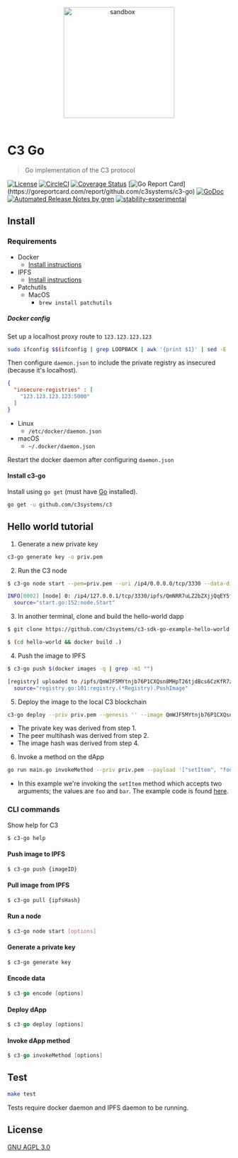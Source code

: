 <p align="center">
	<img src="https://user-images.githubusercontent.com/168240/42129996-3bd8e646-7c8a-11e8-940d-89cea5ef87b8.png" width="250" alt="sandbox" />
	<br>
	<br>
</p>

# C3 Go

> Go implementation of the C3 protocol

[![License](http://img.shields.io/badge/license-GNU%20AGPL%203.0-blue.svg)](https://raw.githubusercontent.com/c3systems/c3/master/LICENSE.md) [![CircleCI](https://circleci.com/gh/c3systems/c3-go.svg?style=svg)](https://circleci.com/gh/c3systems/c3-go) [![Coverage Status](https://coveralls.io/repos/github/c3systems/c3-go/badge.svg?branch=master)](https://coveralls.io/github/c3systems/c3-go?branch=master) [![Go Report Card](https://goreportcard.com/badge/github.com/c3systems/c3-go?)](https://goreportcard.com/report/github.com/c3systems/c3-go) [![GoDoc](https://godoc.org/github.com/c3systems/c3-go?status.svg)](https://godoc.org/github.com/c3systems/c3-go) [![Automated Release Notes by gren](https://img.shields.io/badge/%F0%9F%A4%96-release%20notes-00B2EE.svg)](https://github-tools.github.io/github-release-notes/) [![stability-experimental](https://img.shields.io/badge/stability-experimental-orange.svg)](https://github.com/emersion/stability-badges#experimental)

## Install

### Requirements

- Docker
  - [Install instructions](https://docs.docker.com/install/)
- IPFS
  - [Install instructions](https://ipfs.io/docs/install/)
- Patchutils
  - MacOS
    - `brew install patchutils`

##### Docker config

Set up a localhost proxy route to `123.123.123.123`

```bash
sudo ifconfig $$(ifconfig | grep LOOPBACK | awk '{print $1}' | sed -E 's/[^a-zA-Z0-9]+//g') 123.123.123.123/24
```

Then configure `daemon.json` to include the private registry as insecured (because it's localhost).

```json
{
  "insecure-registries" : [
    "123.123.123.123:5000"
  ]
}
```

- Linux
  - `/etc/docker/daemon.json`
- macOS
  - `~/.docker/daemon.json`

Restart the docker daemon after configuring `daemon.json`

#### Install c3-go

Install using `go get` (must have [Go](https://golang.org/doc/install) installed).

```bash
go get -u github.com/c3systems/c3
```

## Hello world tutorial

1. Generate a new private key

```bash
c3-go generate key -o priv.pem
```

2. Run the C3 node

```bash
$ c3-go node start --pem=priv.pem --uri /ip4/0.0.0.0/tcp/3330 --data-dir ~/.c3

INFO[0002] [node] 0: /ip4/127.0.0.1/tcp/3330/ipfs/QmNRR7uLZ2bZXjjQqEY5fcm5BXubBEne3bkq6pYwg1QR18
  source="start.go:152:node.Start"
```

3. In another terminal, clone and build the hello-world dapp

```bash
$ git clone https://github.com/c3systems/c3-sdk-go-example-hello-world.git hello-world

$ (cd hello-world && docker build .)
```

4. Push the image to IPFS

```bash
$ c3-go push $(docker images -q | grep -m1 "")

[registry] uploaded to /ipfs/QmWJF5MYtnjb76P1CXQsn8MHpT26tjdBcs6CzKfR7zjRBm
  source="registry.go:101:registry.(*Registry).PushImage"
```

5. Deploy the image to the local C3 blockchain

```bash
c3-go deploy --priv priv.pem --genesis '' --image QmWJF5MYtnjb76P1CXQsn8MHpT26tjdBcs6CzKfR7zjRBm --peer "/ip4/127.0.0.1/tcp/3330/ipfs/QmZQ3cJMMjA7HUyEvsMXmN73LZ7fKsrQUmyKwsxrpecb7Z"
```

- The private key was derived from step 1.
- The peer multihash was derived from step 2.
- The image hash was derived from step 4.

6. Invoke a method on the dApp

```bash
go run main.go invokeMethod --priv priv.pem --payload '["setItem", "foo", "bar"]' --image QmWJF5MYtnjb76P1CXQsn8MHpT26tjdBcs6CzKfR7zjRBm --peer "/ip4/127.0.0.1/tcp/3330/ipfs/QmZQ3cJMMjA7HUyEvsMXmN73LZ7fKsrQUmyKwsxrpecb7Z"
```

- In this example we're invoking the `setItem` method which accepts two arguments; the values are `foo` and `bar`. The example code is found [here](https://github.com/c3systems/c3-sdk-go-example-hello-world/blob/master/main.go).

### CLI commands

Show help for C3

```bash
$ c3-go help
```

#### Push image to IPFS

```bash
$ c3-go push {imageID}
```

#### Pull image from IPFS

```bash
$ c3-go pull {ipfsHash}
```

#### Run a node

```bash
$ c3-go node start [options]
```

#### Generate a private key

```bash
$ c3-go generate key
```

#### Encode data

```go
$ c3-go encode [options]
```

#### Deploy dApp

```go
$ c3-go deploy [options]
```

#### Invoke dApp method

```go
$ c3-go invokeMethod [options]
```

## Test

```bash
make test
```

Tests require docker daemon and IPFS daemon to be running.

## License

[GNU AGPL 3.0](LICENSE)
